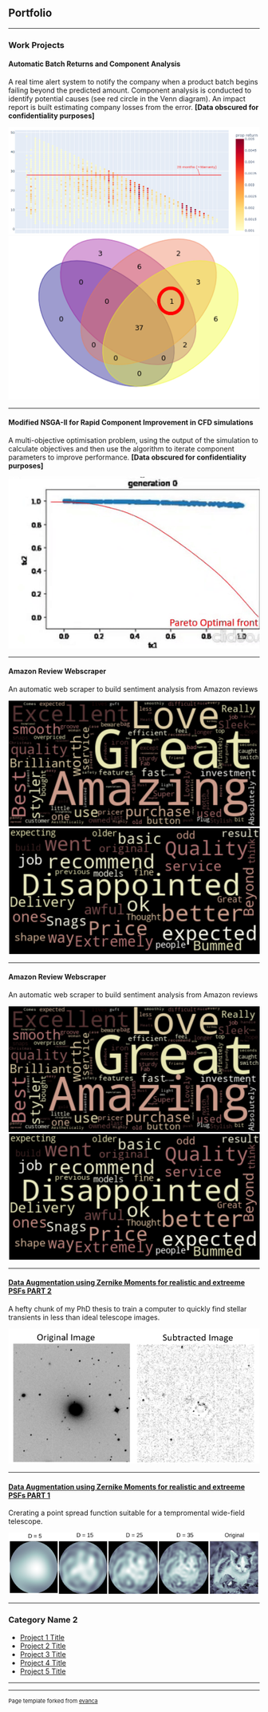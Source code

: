## Portfolio

---

### Work Projects 

#### Automatic Batch Returns and Component Analysis
A real time alert system to notify the company when a product batch begins failing beyond the predicted amount. Component analysis is conducted to identify potential causes (see red circle in the Venn diagram). An impact report is built estimating company losses from the error. **\[Data obscured for confidentiality purposes\]**

<img src="images/BScatter.PNG?raw=true"/>

<img src="images/BAnaly_found.png?raw=true"/>

---
#### Modified NSGA-II for Rapid Component Improvement in CFD simulations 
A multi-objective optimisation problem, using the output of the simulation to calculate objectives and then use the algorithm to iterate component parameters to improve performance. **\[Data obscured for confidentiality purposes\]**

<img src="images/f_algo.gif?raw=true"/>

---
#### Amazon Review Webscraper
An automatic web scraper to build sentiment analysis from Amazon reviews 

<img src="images/Web-Scrape.PNG?raw=true"/>
<img src="images/web-scrape2.PNG?raw=true"/>

---
#### Amazon Review Webscraper
An automatic web scraper to build sentiment analysis from Amazon reviews 

<img src="images/Web-Scrape.PNG?raw=true"/>
<img src="images/web-scrape2.PNG?raw=true"/>

---
#### [Data Augmentation using Zernike Moments for realistic and extreeme PSFs PART 2](part2.md)
A hefty chunk of my PhD thesis to train a computer to quickly find stellar transients in less than ideal telescope images.

<img src="images/Galaxy_sub.PNG?raw=true"/>

---
#### [Data Augmentation using Zernike Moments for realistic and extreeme PSFs PART 1](cat_port.md)
Crerating a point spread function suitable for a tempromental wide-field telescope.

<img src="images/Cat_port.PNG?raw=true"/>

---
### Category Name 2

- [Project 1 Title](http://example.com/)
- [Project 2 Title](http://example.com/)
- [Project 3 Title](http://example.com/)
- [Project 4 Title](http://example.com/)
- [Project 5 Title](http://example.com/)

---




---
<p style="font-size:11px">Page template forked from <a href="https://github.com/evanca/quick-portfolio">evanca</a></p>
<!-- Remove above link if you don't want to attibute -->
